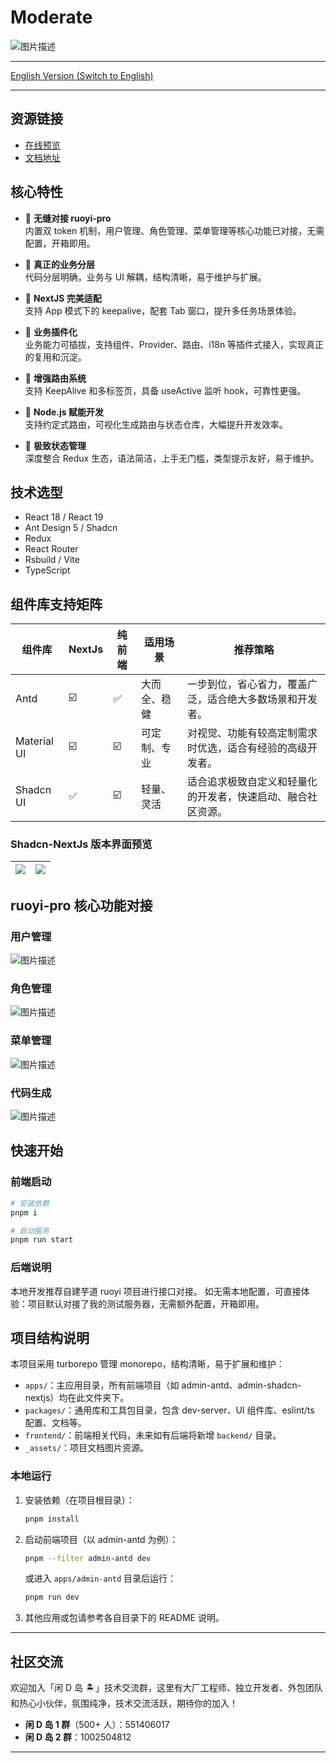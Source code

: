 # Moderate

![图片描述](./_assets/info.png)

---

[English Version (Switch to English)](./README.md)

---

## 资源链接

-   [在线预览](http://111.229.110.163/)
-   [文档地址](https://dland-team.github.io/moderate-react-admin/)

## 核心特性

-   🍎 **无缝对接 ruoyi-pro**  
    内置双 token 机制，用户管理、角色管理、菜单管理等核心功能已对接，无需配置，开箱即用。

-   🍇 **真正的业务分层**  
    代码分层明确，业务与 UI 解耦，结构清晰，易于维护与扩展。

-   🥥 **NextJS 完美适配**  
    支持 App 模式下的 keepalive，配套 Tab 窗口，提升多任务场景体验。

-   🥕 **业务插件化**  
    业务能力可插拔，支持组件、Provider、路由、i18n 等插件式接入，实现真正的复用和沉淀。

-   🍞 **增强路由系统**  
    支持 KeepAlive 和多标签页，具备 useActive 监听 hook，可靠性更强。

-   🥦 **Node.js 赋能开发**  
    支持约定式路由，可视化生成路由与状态仓库，大幅提升开发效率。

-   🥑 **极致状态管理**  
    深度整合 Redux 生态，语法简洁，上手无门槛，类型提示友好，易于维护。

## 技术选型

-   React 18 / React 19
-   Ant Design 5 / Shadcn
-   Redux
-   React Router
-   Rsbuild / Vite
-   TypeScript

## 组件库支持矩阵

| 组件库      | NextJs | 纯前端 | 适用场景     | 推荐策略                                                     |
| ----------- | ------ | ------ | ------------ | ------------------------------------------------------------ |
| Antd        | ☑️     | ✅     | 大而全、稳健 | 一步到位，省心省力，覆盖广泛，适合绝大多数场景和开发者。     |
| Material UI | ☑️     | ☑️     | 可定制、专业 | 对视觉、功能有较高定制需求时优选，适合有经验的高级开发者。   |
| Shadcn UI   | ✅     | ☑️     | 轻量、灵活   | 适合追求极致自定义和轻量化的开发者，快速启动、融合社区资源。 |

### Shadcn-NextJs 版本界面预览

| ![](_assets/shadcn-nextjs-2.png) | ![](_assets/shadcn-nexts-1.png) |
| :------------------------------: | :-----------------------------: |

## ruoyi-pro 核心功能对接

### 用户管理

![图片描述](./_assets/user.png)

### 角色管理

![图片描述](./_assets/role.png)

### 菜单管理

![图片描述](./_assets/menu.png)

### 代码生成

![图片描述](./_assets/code.png)

## 快速开始

### 前端启动

```bash
# 安装依赖
pnpm i

# 启动服务
pnpm run start
```

### 后端说明

本地开发推荐自建芋道 ruoyi 项目进行接口对接。
如无需本地配置，可直接体验：项目默认对接了我的测试服务器，无需额外配置，开箱即用。

## 项目结构说明

本项目采用 turborepo 管理 monorepo，结构清晰，易于扩展和维护：

-   `apps/`：主应用目录，所有前端项目（如 admin-antd、admin-shadcn-nextjs）均在此文件夹下。
-   `packages/`：通用库和工具包目录，包含 dev-server、UI 组件库、eslint/ts 配置、文档等。
-   `frontend/`：前端相关代码，未来如有后端将新增 `backend/` 目录。
-   `_assets/`：项目文档图片资源。

### 本地运行

1. 安装依赖（在项目根目录）：
    ```bash
    pnpm install
    ```
2. 启动前端项目（以 admin-antd 为例）：
    ```bash
    pnpm --filter admin-antd dev
    ```
    或进入 `apps/admin-antd` 目录后运行：
    ```bash
    pnpm run dev
    ```
3. 其他应用或包请参考各自目录下的 README 说明。

---

## 社区交流

欢迎加入「闲 D 岛 🏝️」技术交流群，这里有大厂工程师、独立开发者、外包团队和热心小伙伴，氛围纯净，技术交流活跃，期待你的加入！

-   **闲 D 岛 1 群**（500+ 人）：551406017
-   **闲 D 岛 2 群**：1002504812

---
